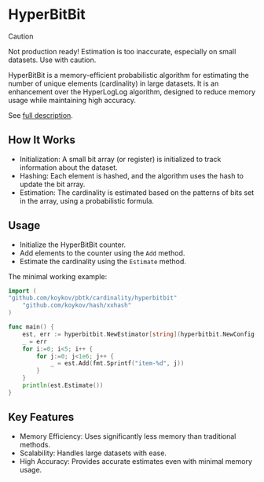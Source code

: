 # HyperBitBit

> [!CAUTION]
> Not production ready!
> Estimation is too inaccurate, especially on small datasets. Use with caution. 

HyperBitBit is a memory-efficient probabilistic algorithm for estimating the number of unique elements (cardinality) in
large datasets. It is an enhancement over the HyperLogLog algorithm, designed to reduce memory usage while maintaining
high accuracy.

See [full description](https://www.birs.ca/workshops/2022/22w5004/files/Bob%20Sedgewick/HyperBit.pdf).

## How It Works

* Initialization: A small bit array (or register) is initialized to track information about the dataset.
* Hashing: Each element is hashed, and the algorithm uses the hash to update the bit array.
* Estimation: The cardinality is estimated based on the patterns of bits set in the array, using a probabilistic formula.

## Usage
* Initialize the HyperBitBit counter.
* Add elements to the counter using the `Add` method.
* Estimate the cardinality using the `Estimate` method.

The minimal working example:
```go
import (
"github.com/koykov/pbtk/cardinality/hyperbitbit"
    "github.com/koykov/hash/xxhash"
)

func main() {
    est, err := hyperbitbit.NewEstimator[string](hyperbitbit.NewConfig(5, xxhash.Hasher64[[]byte]{}))
    _ = err
    for i:=0; i<5; i++ {
	    for j:=0; j<1e6; j++ {
		    _ = est.Add(fmt.Sprintf("item-%d", j))
	    }	
    }
	println(est.Estimate())
}
```

## Key Features

* Memory Efficiency: Uses significantly less memory than traditional methods.
* Scalability: Handles large datasets with ease.
* High Accuracy: Provides accurate estimates even with minimal memory usage.
